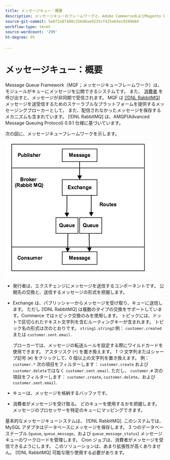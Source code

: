 ```yaml
---
title: メッセージキュー：概要
description: メッセージキューのフレームワークと、Adobe CommerceおよびMagento Open Sourceアプリケーションでの動作についてお読みください。
source-git-commit: 5e072a87480c326d6ae9235cf425e63ec9199684
workflow-type: tm+mt
source-wordcount: '299'
ht-degree: 0%

---
```



# メッセージキュー：概要

Message Queue Framework（MQF；メッセージキューフレームワーク）は、モジュールがキューにメッセージを公開できるシステムです。 また、 [消費者](consumers.md) を呼び出すと、メッセージが非同期で受信されます。 MQF は [[!DNL RabbitMQ]](https://www.rabbitmq.com) メッセージを送受信するためのスケーラブルなプラットフォームを提供するメッセージングブローカーとして。 また、配信されなかったメッセージを保存するメカニズムも含まれています。 [!DNL RabbitMQ] は、AMQP(Advanced Message Queuing Protocol) 0.9.1 仕様に基づいています。

次の図に、メッセージキューフレームワークを示します。

![メッセージキューフレームワーク](../../assets/configuration/mq-framework.png)

- 発行者は、エクスチェンジにメッセージを送信するコンポーネントです。 公開先の交換と、送信するメッセージの形式を把握します。

- Exchange は、パブリッシャーからメッセージを受け取り、キューに送信します。 ただし [!DNL RabbitMQ] は複数のタイプの交換をサポートしています。Commerce ではトピック交換のみを使用します。 トピックには、ドットで区切られたテキスト文字列を含むルーティングキーが含まれます。 トピック名の形式は次のとおりです。 `string1.string2`:例： `customer.created` または `customer.sent.email`.

   ブローカーでは、メッセージの転送ルールを設定する際にワイルドカードを使用できます。 アスタリスク (`*`) を置き換えます。 _1 つ_ 文字列またはシャープ記号 (`#`) をクリックして、0 個以上の文字列を置き換えます。 例： `customer.*` 次の項目をフィルターします： `customer.create` および `customer.delete`ではなく `customer.sent.email`. ただし、 `customer.#` 次の項目をフィルターします： `customer.create`,  `customer.delete`、および `customer.sent.email`.

- キューは、メッセージを格納するバッファです。

- 消費者がメッセージを受け取る。 どのキューを使用するかを把握します。 メッセージのプロセッサーを特定のキューにマッピングできます。

基本的なメッセージキューシステムは、 [!DNL RabbitMQ]. このシステムでは、MySQL アダプタはデータベースにメッセージを保存します。 3 つのデータベーステーブル (`queue`, `queue_message`、および `queue_message_status`) メッセージキューのワークロードを管理します。 Cron ジョブは、消費者がメッセージを受信できるようにします。 このソリューションは、あまり拡張性が高くありません。 [!DNL RabbitMQ] 可能な限り使用する必要があります。
